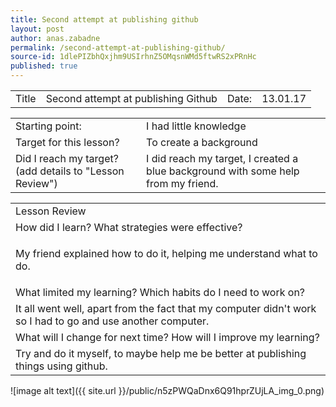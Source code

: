 ```yaml
---
title: Second attempt at publishing github
layout: post
author: anas.zabadne
permalink: /second-attempt-at-publishing-github/
source-id: 1dlePIZbhQxjhm9USIrhnZ5OMqsnWMd5ftwRS2xPRnHc
published: true
---
```

<table>
  <tr>
    <td>Title</td>
    <td>Second attempt at publishing Github</td>
    <td> Date:  </td>
    <td>13.01.17</td>
  </tr>
</table>


<table>
  <tr>
    <td>Starting point:</td>
    <td>I had little knowledge</td>
  </tr>
  <tr>
    <td>Target for this lesson?</td>
    <td>To create a background</td>
  </tr>
  <tr>
    <td>Did I reach my target? 
(add details to "Lesson Review")</td>
    <td>I did reach my target, I created a blue background with some help from my friend.</td>
  </tr>
</table>


<table>
  <tr>
    <td>Lesson Review</td>
  </tr>
  <tr>
    <td>How did I learn? What strategies were effective? </td>
  </tr>
  <tr>
    <td>


My friend explained how to do it, helping me understand what to do.</td>
  </tr>
  <tr>
    <td>What limited my learning? Which habits do I need to work on? </td>
  </tr>
  <tr>
    <td>
It all went well, apart from the fact that my computer didn't work so I had to go and use another computer.</td>
  </tr>
  <tr>
    <td>What will I change for next time? How will I improve my learning?</td>
  </tr>
  <tr>
    <td>
Try and do it myself, to maybe help me be better at publishing things using github.</td>
  </tr>
</table>


![image alt text]({{ site.url }}/public/n5zPWQaDnx6Q91hprZUjLA_img_0.png)

